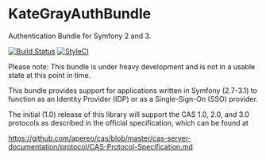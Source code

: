 # KateGrayAuthBundle
Authentication Bundle for Symfony 2 and 3.

[![Build Status](https://travis-ci.org/kategray/KateGrayAuthBundle.svg?branch=master)](https://travis-ci.org/kategray/KateGrayAuthBundle)
[![StyleCI](https://styleci.io/repos/60929506/shield)](https://styleci.io/repos/60929506)

Please note: This bundle is under heavy development and is not in a usable
state at this point in time.

This bundle provides support for applications written in Symfony (2.7-3.1) to
function as an Identity Provider (IDP) or as a Single-Sign-On (SSO) provider.

The initial (1.0) release of this library will support the CAS 1.0, 2.0, and 
3.0 protocols as described in the official specification, which can be found at

https://github.com/apereo/cas/blob/master/cas-server-documentation/protocol/CAS-Protocol-Specification.md
